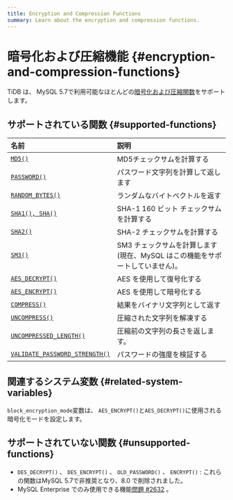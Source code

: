 ```yaml
---
title: Encryption and Compression Functions
summary: Learn about the encryption and compression functions.
---
```


# 暗号化および圧縮機能 {#encryption-and-compression-functions}

TiDB は、 MySQL 5.7で利用可能なほとんどの[暗号化および圧縮関数](https://dev.mysql.com/doc/refman/5.7/en/encryption-functions.html)をサポートします。

## サポートされている関数 {#supported-functions}

| 名前                                                                                                                                                                                                                                                          | 説明                                            |
| :---------------------------------------------------------------------------------------------------------------------------------------------------------------------------------------------------------------------------------------------------------- | :-------------------------------------------- |
| [`MD5()`](https://dev.mysql.com/doc/refman/5.7/en/encryption-functions.html#function_md5)                                                                      | MD5チェックサムを計算する                                |
| [`PASSWORD()`](https://dev.mysql.com/doc/refman/5.7/en/encryption-functions.html#function_password)                                                       | パスワード文字列を計算して返します                             |
| [`RANDOM_BYTES()`](https://dev.mysql.com/doc/refman/5.7/en/encryption-functions.html#function_random-bytes)                                           | ランダムなバイトベクトルを返す                               |
| [`SHA1(), SHA()`](https://dev.mysql.com/doc/refman/5.7/en/encryption-functions.html#function_sha1)                                                            | SHA-1 160 ビット チェックサムを計算する                     |
| [`SHA2()`](https://dev.mysql.com/doc/refman/5.7/en/encryption-functions.html#function_sha2)                                                                   | SHA-2 チェックサムを計算する                             |
| [`SM3()`](https://en.wikipedia.org/wiki/SM3_(hash_function))                                                                                                                                | SM3 チェックサムを計算します (現在、MySQL はこの機能をサポートしていません)。 |
| [`AES_DECRYPT()`](https://dev.mysql.com/doc/refman/5.7/en/encryption-functions.html#function_aes-decrypt)                                              | AES を使用して復号化する                                |
| [`AES_ENCRYPT()`](https://dev.mysql.com/doc/refman/5.7/en/encryption-functions.html#function_aes-encrypt)                                              | AES を使用して暗号化する                                |
| [`COMPRESS()`](https://dev.mysql.com/doc/refman/5.7/en/encryption-functions.html#function_compress)                                                       | 結果をバイナリ文字列として返す                               |
| [`UNCOMPRESS()`](https://dev.mysql.com/doc/refman/5.7/en/encryption-functions.html#function_uncompress)                                                 | 圧縮された文字列を解凍する                                 |
| [`UNCOMPRESSED_LENGTH()`](https://dev.mysql.com/doc/refman/5.7/en/encryption-functions.html#function_uncompressed-length)                      | 圧縮前の文字列の長さを返します。                              |
| [`VALIDATE_PASSWORD_STRENGTH()`](https://dev.mysql.com/doc/refman/5.7/en/encryption-functions.html#function_validate-password-strength) | パスワードの強度を検証する                                 |

## 関連するシステム変数 {#related-system-variables}

`block_encryption_mode`変数は、 `AES_ENCRYPT()`と`AES_DECRYPT()`に使用される暗号化モードを設定します。

## サポートされていない関数 {#unsupported-functions}

-   `DES_DECRYPT()` 、 `DES_ENCRYPT()` 、 `OLD_PASSWORD()` 、 `ENCRYPT()` : これらの関数はMySQL 5.7で非推奨となり、8.0 で削除されました。
-   MySQL Enterprise でのみ使用できる機能[問題 #2632](https://github.com/pingcap/tidb/issues/2632) 。
